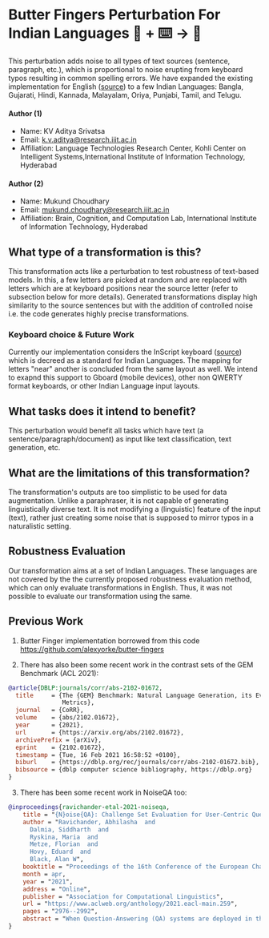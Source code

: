 # Butter Fingers Perturbation For Indian Languages 🦎 + ⌨️ → 🦚
This perturbation adds noise to all types of text sources (sentence, paragraph, etc.), which is proportional to noise erupting from keyboard typos resulting in common spelling errors. We have expanded the existing implementation for English ([source](https://github.com/GEM-benchmark/NL-Augmenter/tree/main/transformations/butter_fingers_perturbation)) to a few Indian Languages: Bangla, Gujarati, Hindi, Kannada, Malayalam, Oriya, Punjabi, Tamil, and Telugu.

#### Author (1)
- Name: KV Aditya Srivatsa
- Email: k.v.aditya@research.iiit.ac.in
- Affiliation: Language Technologies Research Center, Kohli Center on Intelligent Systems,International Institute of Information Technology, Hyderabad

#### Author (2)
- Name: Mukund Choudhary
- Email: mukund.choudhary@research.iiit.ac.in
- Affiliation: Brain, Cognition, and Computation Lab, International Institute of Information Technology, Hyderabad

## What type of a transformation is this?
This transformation acts like a perturbation to test robustness of text-based models. In this, a few letters are picked at random and are replaced with letters which are at keyboard positions near the source letter (refer to subsection below for more details). Generated transformations display high similarity to the source sentences but with the addition of controlled noise i.e. the code generates highly precise transformations.

### Keyboard choice & Future Work
Currently our implementation considers the InScript keyboard ([source](https://en.wikipedia.org/wiki/InScript_keyboard)) which is decreed as a standard for Indian Languages. The mapping for letters "near" another is concluded from the same layout as well. We intend to exapnd this support to Gboard (mobile devices), other non QWERTY format keyboards, or other Indian Language input layouts.

## What tasks does it intend to benefit?
This perturbation would benefit all tasks which have text (a sentence/paragraph/document) as input like text classification, text generation, etc.

## What are the limitations of this transformation?
The transformation's outputs are too simplistic to be used for data augmentation. Unlike a paraphraser, it is not capable of generating linguistically diverse text. It is not modifying a (linguistic) feature of the input (text), rather just creating some noise that is supposed to mirror typos in a naturalistic setting.

## Robustness Evaluation
Our transformation aims at a set of Indian Languages. These languages are not covered by the the currently proposed robustness evaluation method, which can only evaluate transformations in English. Thus, it was not possible to evaluate our transformation using the same.

## Previous Work
1) Butter Finger implementation borrowed from this code https://github.com/alexyorke/butter-fingers

2) There has also been some recent work in the contrast sets of the GEM Benchmark (ACL 2021):
```bibtex
@article{DBLP:journals/corr/abs-2102-01672,
  title     = {The {GEM} Benchmark: Natural Language Generation, its Evaluation and
               Metrics},
  journal   = {CoRR},
  volume    = {abs/2102.01672},
  year      = {2021},
  url       = {https://arxiv.org/abs/2102.01672},
  archivePrefix = {arXiv},
  eprint    = {2102.01672},
  timestamp = {Tue, 16 Feb 2021 16:58:52 +0100},
  biburl    = {https://dblp.org/rec/journals/corr/abs-2102-01672.bib},
  bibsource = {dblp computer science bibliography, https://dblp.org}
}
```

3) There has been some recent work in NoiseQA too:
```bibtex
@inproceedings{ravichander-etal-2021-noiseqa,
    title = "{N}oise{QA}: Challenge Set Evaluation for User-Centric Question Answering",
    author = "Ravichander, Abhilasha  and
      Dalmia, Siddharth  and
      Ryskina, Maria  and
      Metze, Florian  and
      Hovy, Eduard  and
      Black, Alan W",
    booktitle = "Proceedings of the 16th Conference of the European Chapter of the Association for Computational Linguistics: Main Volume",
    month = apr,
    year = "2021",
    address = "Online",
    publisher = "Association for Computational Linguistics",
    url = "https://www.aclweb.org/anthology/2021.eacl-main.259",
    pages = "2976--2992",
    abstract = "When Question-Answering (QA) systems are deployed in the real world, users query them through a variety of interfaces, such as speaking to voice assistants, typing questions into a search engine, or even translating questions to languages supported by the QA system. While there has been significant community attention devoted to identifying correct answers in passages assuming a perfectly formed question, we show that components in the pipeline that precede an answering engine can introduce varied and considerable sources of error, and performance can degrade substantially based on these upstream noise sources even for powerful pre-trained QA models. We conclude that there is substantial room for progress before QA systems can be effectively deployed, highlight the need for QA evaluation to expand to consider real-world use, and hope that our findings will spur greater community interest in the issues that arise when our systems actually need to be of utility to humans.",
}
```
